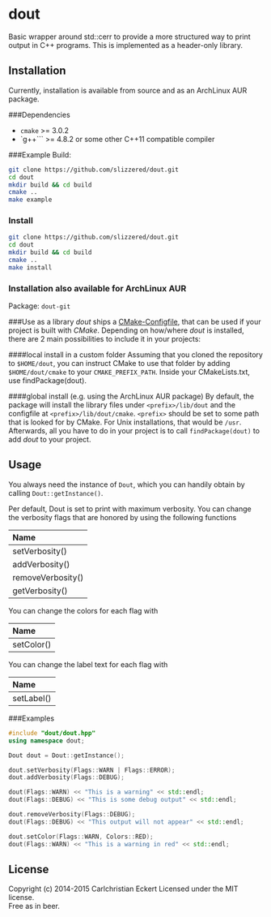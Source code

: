dout
======================

Basic wrapper around std::cerr to provide a more structured way to print output
in C++ programs. This is implemented as a header-only library.

Installation
------------
Currently, installation is available from source and as an ArchLinux AUR package.

###Dependencies
 - `cmake` >= 3.0.2
 - `g++``` >= 4.8.2 or some other C++11 compatible compiler

###Example Build:
```bash
git clone https://github.com/slizzered/dout.git
cd dout
mkdir build && cd build
cmake ..
make example
```

### Install
```bash
git clone https://github.com/slizzered/dout.git
cd dout
mkdir build && cd build
cmake ..
make install
```

### Installation also available for ArchLinux AUR
Package: `dout-git`


###Use as a library
*dout* ships a [CMake-Configfile](https://cmake.org/cmake/help/v3.4/manual/cmake-packages.7.html#config-file-packages), that can be used if your project is built with *CMake*. Depending on how/where *dout* is installed, there are 2 main possibilities to include it in your projects:

####local install in a custom folder
Assuming that you cloned the repository to `$HOME/dout`, you can instruct CMake to use that folder by adding `$HOME/dout/cmake` to your `CMAKE_PREFIX_PATH`. Inside your CMakeLists.txt, use findPackage(dout).

####global install (e.g. using the ArchLinux AUR package)
By default, the package will install the library files under `<prefix>/lib/dout` and the configfile at `<prefix>/lib/dout/cmake`. `<prefix>` should be set to some path that is looked for by CMake. For Unix installations, that would be `/usr`. Afterwards, all you have to do in your project is to call `findPackage(dout)` to add *dout* to your project.


Usage
-----
You always need the instance of ```Dout```, which you can handily obtain by
calling ```Dout::getInstance()```.  

Per default, Dout is set to print with maximum verbosity. You can change the
verbosity flags that are honored by using the following functions

| Name              |
| :------------     |
| setVerbosity()    |
| addVerbosity()    |
| removeVerbosity() |
| getVerbosity()    |

You can change the colors for each flag with  

| Name         |
| :----------- |
| setColor()   |

You can change the label text for each flag with  

| Name         |
| :----------- |
| setLabel()   |  

###Examples
```c++
#include "dout/dout.hpp"
using namespace dout;

Dout dout = Dout::getInstance();

dout.setVerbosity(Flags::WARN | Flags::ERROR);
dout.addVerbosity(Flags::DEBUG);

dout(Flags::WARN) << "This is a warning" << std::endl;
dout(Flags::DEBUG) << "This is some debug output" << std::endl;

dout.removeVerbosity(Flags::DEBUG);
dout(Flags::DEBUG) << "This output will not appear" << std::endl;

dout.setColor(Flags::WARN, Colors::RED);
dout(Flags::WARN) << "This is a warning in red" << std::endl;
```

License
-------
Copyright (c) 2014-2015 Carlchristian Eckert
Licensed under the MIT license.  
Free as in beer.
